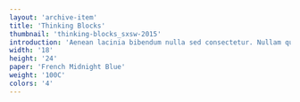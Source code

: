 ```yaml
---
layout: 'archive-item'
title: 'Thinking Blocks'
thumbnail: 'thinking-blocks_sxsw-2015'
introduction: 'Aenean lacinia bibendum nulla sed consectetur. Nullam quis risus eget urna mollis ornare vel eu leo. Nullam quis risus eget urna mollis ornare vel eu leo. Aenean eu leo quam. Pellentesque ornare sem lacinia quam venenatis vestibulum. Maecenas faucibus mollis interdum. Donec ullamcorper nulla non metus auctor fringilla.'
width: '18'
height: '24'
paper: 'French Midnight Blue'
weight: '100C'
colors: '4'
---
```

